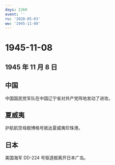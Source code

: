 ```yaml
---
days: 2260
event: ''
ru: '2028-05-03'
ww: '1945-11-08'
---
```


# 1945-11-08

## 1945 年 11 月 8 日

## 中国

中国国民党军队在中国辽宁省对共产党阵地发动了进攻。

## 夏威夷

护航航空母舰博格号抵达夏威夷珍珠港。

## 日本

美国海军 DD-224 号驱逐舰离开日本广岛。